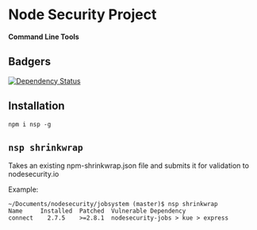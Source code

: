 # Node Security Project 
**Command Line Tools**

## Badgers
[![Dependency Status](https://david-dm.org/nodesecurity/nsp.png)](https://david-dm.org/nodesecurity/nsp)

## Installation
```
npm i nsp -g
```

## ```nsp shrinkwrap```
Takes an existing npm-shrinkwrap.json file and submits it for validation to nodesecurity.io

Example:

```
~/Documents/nodesecurity/jobsystem (master)$ nsp shrinkwrap
Name     Installed  Patched  Vulnerable Dependency
connect    2.7.5    >=2.8.1  nodesecurity-jobs > kue > express
```
